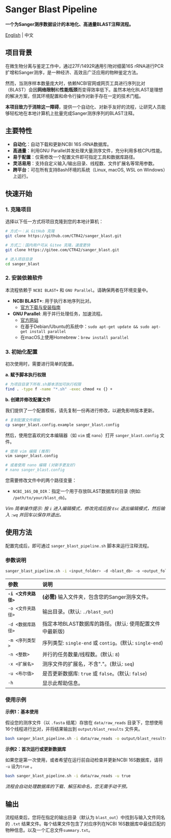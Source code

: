 # Sanger Blast Pipeline

**一个为Sanger测序数据设计的本地化、高通量BLAST注释流程。**

[English](./README.md) | 中文

## 项目背景

在微生物分离与鉴定工作中，通过27F/1492R通用引物对细菌16S rRNA进行PCR扩增和Sanger测序，是一种经济、高效且广泛应用的物种鉴定方法。

然而，当测序样本数量庞大时，依赖NCBI官网或网页工具进行序列比对（BLAST）会因**网络限制**和**性能瓶颈**而变得效率低下。虽然本地化BLAST是理想的解决方案，但其环境配置和命令行操作对新手存在一定的技术门槛。

**本项目致力于消除这一障碍**，提供一个自动化、对新手友好的流程，让研究人员能够轻松地在本地计算机上批量完成Sanger测序序列的BLAST注释。

## 主要特性

  * **自动化**：自动下载和更新NCBI 16S rRNA数据库。
  * **高通量**：利用GNU Parallel并发处理大量测序文件，充分利用多核CPU性能。
  * **易于配置**：仅需修改一个配置文件即可指定工具和数据库路径。
  * **灵活易用**：支持自定义输入/输出目录、线程数、文件扩展名等常用参数。
  * **跨平台**：可在所有支持Bash环境的系统（Linux, macOS, WSL on Windows）上运行。

## 快速开始

### 1\. 克隆项目

选择以下任一方式将项目克隆到您的本地计算机：

```bash
# 方式一：从 GitHub 克隆
git clone https://github.com/CTR42/sanger_blast.git

# 方式二：国内用户可从 Gitee 克隆，速度更快
git clone https://gitee.com/CTR42/sanger_blast.git

# 进入项目目录
cd sanger_blast
```

### 2\. 安装依赖软件

本流程依赖于 `NCBI BLAST+` 和 `GNU Parallel`。请确保两者在环境变量中。

  * **NCBI BLAST+**: 用于执行本地序列比对。
      * [官方下载与安装指南](https://www.ncbi.nlm.nih.gov/books/NBK279671/)
  * **GNU Parallel**: 用于并行处理任务，加速流程。
      * [官方网站](https://www.gnu.org/software/parallel/)
      * 在基于Debian/Ubuntu的系统中：`sudo apt-get update && sudo apt-get install parallel`
      * 在macOS上使用Homebrew：`brew install parallel`

### 3\. 初始化配置

初次使用时，需要进行简单的配置。

**a. 赋予脚本执行权限**

```bash
# 为项目目录下所有.sh脚本添加可执行权限
find . -type f -name "*.sh" -exec chmod +x {} +
```

**b. 创建并修改配置文件**

我们提供了一个配置模板，请先复制一份再进行修改，以避免影响版本更新。

```bash
# 复制配置文件模板
cp sanger_blast.config.example sanger_blast.config
```

然后，使用您喜欢的文本编辑器（如 `vim` 或 `nano`）打开 `sanger_blast.config` 文件。

```bash
# 使用 vim 编辑 (推荐)
vim sanger_blast.config

# 或者使用 nano 编辑 (对新手更友好)
# nano sanger_blast.config
```

您需要修改文件中的两个路径变量：

  * `NCBI_16S_DB_DIR`：指定一个用于存放BLAST数据库的目录 (例如: `/path/to/your/blast_db`)。

*Vim 简单操作提示: 按 `i` 进入编辑模式，修改完成后按 `Esc` 退出编辑模式，然后输入 `:wq` 并回车以保存并退出。*

## 使用方法

配置完成后，即可通过 `sanger_blast_pipeline.sh` 脚本来运行注释流程。

### 参数说明

```bash
sanger_blast_pipeline.sh -i <input_folder> -d <blast_db> -o <output_folder> -m <sequence_type> -n <threads> -x <file_extension> [-h]
```
| 参数 | 说明 |
| :--- | :--- |
| **`-i <文件夹路径>`** | **(必需)** 输入文件夹，包含您的Sanger测序文件。 |
| `-o <文件夹路径>` | 输出目录。(默认: `./blast_out`) |
| `-d <数据库路径>` | 指定本地BLAST数据库的路径。(默认: 使用配置文件中最新版) |
| `-m <序列类型>` | 序列类型: `single-end` 或 `contig`。(默认: `single-end`) |
| `-n <整数>` | 并行的任务数量/线程数。(默认: `8`) |
| `-x <扩展名>` | 测序文件的扩展名，不含"."。(默认: `seq`) |
| `-u <布尔值>` | 是否更新数据库: `true` 或 `false`。(默认: `false`) |
| `-h` | 显示此帮助信息。 |

### 使用示例

**示例1：基本使用**

假设您的测序文件（以 `.fasta` 结尾）存放在 `data/raw_reads` 目录下，您想使用16个线程进行比对，并将结果输出到 `output/blast_results` 文件夹。

```bash
bash sanger_blast_pipeline.sh -i data/raw_reads -o output/blast_results -n 16 -x fasta
```

**示例2：首次运行或更新数据库**

如果您是第一次使用，或者希望在运行前自动检查并更新NCBI 16S数据库，请将 `-u` 设为`true` 。

```bash
bash sanger_blast_pipeline.sh -i data/raw_reads -u true
```

*流程会自动处理数据库的下载、解压和命名，您无需手动干预。*

## 输出

流程结束后，您将在指定的输出目录（默认为 `blast_out`）中找到与输入文件同名的 `.txt` 结果文件。每个结果文件包含了对应序列在NCBI 16S数据库中最佳匹配的物种信息。以及一个汇总文件`summary.txt`。